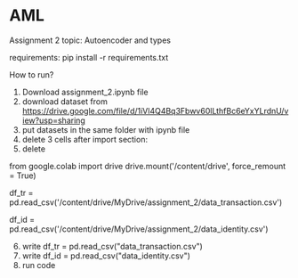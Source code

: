 # AML
Assignment 2
topic: Autoencoder and types

requirements: pip install -r requirements.txt

How to run? 
1) Download assignment_2.ipynb file
2) download dataset from https://drive.google.com/file/d/1iVl4Q4Bq3Fbwv60lLthfBc6eYxYLrdnU/view?usp=sharing
3) put datasets in the same folder with ipynb file
4) delete 3 cells after import section: 
5) delete

from google.colab import drive
drive.mount('/content/drive', force_remount = True)

df_tr = pd.read_csv('/content/drive/MyDrive/assignment_2/data_transaction.csv')

df_id = pd.read_csv('/content/drive/MyDrive/assignment_2/data_identity.csv')

6) write df_tr = pd.read_csv("data_transaction.csv")
7) write df_id = pd.read_csv("data_identity.csv")
8) run code
